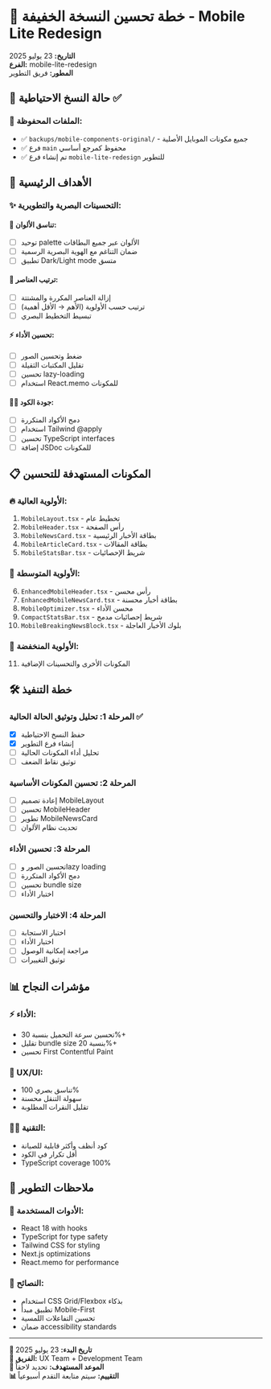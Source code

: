 # 📱 خطة تحسين النسخة الخفيفة - Mobile Lite Redesign

**التاريخ:** 23 يوليو 2025  
**الفرع:** mobile-lite-redesign  
**المطور:** فريق التطوير  

## 💾 حالة النسخ الاحتياطية ✅

### 📁 الملفات المحفوظة:
- ✅ `backups/mobile-components-original/` - جميع مكونات الموبايل الأصلية
- ✅ فرع `main` محفوظ كمرجع أساسي
- ✅ تم إنشاء فرع `mobile-lite-redesign` للتطوير

## 🎯 الأهداف الرئيسية

### ✨ التحسينات البصرية والتطويرية:

#### 🎨 تناسق الألوان:
- [ ] توحيد palette الألوان عبر جميع البطاقات
- [ ] ضمان التناغم مع الهوية البصرية الرسمية
- [ ] تطبيق Dark/Light mode متسق

#### 🧭 ترتيب العناصر:
- [ ] إزالة العناصر المكررة والمشتتة
- [ ] ترتيب حسب الأولوية (الأهم → الأقل أهمية)
- [ ] تبسيط التخطيط البصري

#### ⚡ تحسين الأداء:
- [ ] ضغط وتحسين الصور
- [ ] تقليل المكتبات الثقيلة
- [ ] تحسين lazy-loading
- [ ] استخدام React.memo للمكونات

#### 🧑‍💻 جودة الكود:
- [ ] دمج الأكواد المتكررة
- [ ] استخدام Tailwind @apply
- [ ] تحسين TypeScript interfaces
- [ ] إضافة JSDoc للمكونات

## 📋 المكونات المستهدفة للتحسين

### 🔥 الأولوية العالية:
1. `MobileLayout.tsx` - تخطيط عام
2. `MobileHeader.tsx` - رأس الصفحة
3. `MobileNewsCard.tsx` - بطاقة الأخبار الرئيسية
4. `MobileArticleCard.tsx` - بطاقة المقالات
5. `MobileStatsBar.tsx` - شريط الإحصائيات

### 🔶 الأولوية المتوسطة:
6. `EnhancedMobileHeader.tsx` - رأس محسن
7. `EnhancedMobileNewsCard.tsx` - بطاقة أخبار محسنة
8. `MobileOptimizer.tsx` - محسن الأداء
9. `CompactStatsBar.tsx` - شريط إحصائيات مدمج
10. `MobileBreakingNewsBlock.tsx` - بلوك الأخبار العاجلة

### 🔹 الأولوية المنخفضة:
11. المكونات الأخرى والتحسينات الإضافية

## 🛠️ خطة التنفيذ

### المرحلة 1: تحليل وتوثيق الحالة الحالية ✅
- [x] حفظ النسخ الاحتياطية
- [x] إنشاء فرع التطوير
- [ ] تحليل أداء المكونات الحالية
- [ ] توثيق نقاط الضعف

### المرحلة 2: تحسين المكونات الأساسية
- [ ] إعادة تصميم MobileLayout
- [ ] تحسين MobileHeader
- [ ] تطوير MobileNewsCard
- [ ] تحديث نظام الألوان

### المرحلة 3: تحسين الأداء
- [ ] تحسين الصور وlazy loading
- [ ] دمج الأكواد المتكررة
- [ ] تحسين bundle size
- [ ] اختبار الأداء

### المرحلة 4: الاختبار والتحسين
- [ ] اختبار الاستجابة
- [ ] اختبار الأداء
- [ ] مراجعة إمكانية الوصول
- [ ] توثيق التغييرات

## 📊 مؤشرات النجاح

### ⚡ الأداء:
- تحسين سرعة التحميل بنسبة 30%+
- تقليل bundle size بنسبة 20%+
- تحسين First Contentful Paint

### 🎨 UX/UI:
- تناسق بصري 100%
- سهولة التنقل محسنة
- تقليل النقرات المطلوبة

### 🧑‍💻 التقنية:
- كود أنظف وأكثر قابلية للصيانة
- أقل تكرار في الكود
- TypeScript coverage 100%

## 📝 ملاحظات التطوير

### 🔧 الأدوات المستخدمة:
- React 18 with hooks
- TypeScript for type safety
- Tailwind CSS for styling
- Next.js optimizations
- React.memo for performance

### 🎯 النصائح:
- استخدام CSS Grid/Flexbox بذكاء
- تطبيق مبدأ Mobile-First
- تحسين التفاعلات اللمسية
- ضمان accessibility standards

---

**📅 تاريخ البدء:** 23 يوليو 2025  
**👥 الفريق:** UX Team + Development Team  
**🎯 الموعد المستهدف:** تحديد لاحقاً  
**📊 التقييم:** سيتم متابعة التقدم أسبوعياً  
